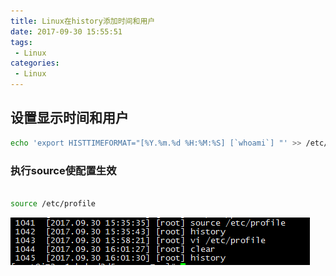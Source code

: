 ```yaml
---
title: Linux在history添加时间和用户
date: 2017-09-30 15:55:51
tags:
 - Linux
categories:
 - Linux
---
```


## 设置显示时间和用户

```bash
echo 'export HISTTIMEFORMAT="[%Y.%m.%d %H:%M:%S] [`whoami`] "' >> /etc/profile

```

### 执行source使配置生效

```bash

source /etc/profile
```

![history](/uploads/history.png)
